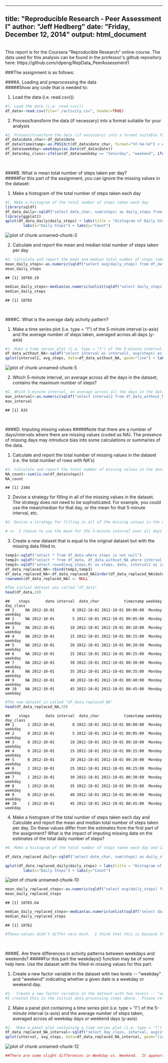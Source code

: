 
---
title: "Reproducible Research - Peer Assessment I"
author: "Jeff Hedberg"
date: "Friday, December 12, 2014"
output: html_document
---
<br>  
This report is for the Coursera "Reproducible Research" online course.  
The data used for this analysis can be found in the professor's github repository here: https://github.com/rdpeng/RepData_PeerAssessment1  
  
###The assignment is as follows:  

####A. Loading and preprocessing the data  
#####Show any code that is needed to:  
1. Load the data (i.e. read.csv())  

```r
#1. Load the data (i.e. read.csv()) 
df_data<-read.csv(file="./activity.csv", header=TRUE)
```
  
2. Process/transform the data (if necessary) into a format suitable for your analysis  

```r
#2. Process/transform the data (if necessary) into a format suitable for your analysis
df_data$date_char<-df_data$date
df_data$timestamp<-as.POSIXct(df_data$date_char, format="%Y-%m-%d") + as.difftime(df_data$interval, units="mins")
df_data$weekday<-weekdays(as.Date(df_data$date))
df_data$day_class<-ifelse(df_data$weekday == "Saturday", "weekend", ifelse(df_data$weekday == "Sunday", "weekend","weekday"))
```
  <br>  
  
####B. What is mean total number of steps taken per day?  
#####For this part of the assignment, you can ignore the missing values in the dataset:  
1. Make a histogram of the total number of steps taken each day  

```r
#1. Make a histogram of the total number of steps taken each day  
library(sqldf)
df_data_daily<-sqldf("select date_char, sum(steps) as daily_steps from df_data where steps <> 'NA' group by date_char")
library(ggplot2)
qplot(df_data_daily$daily_steps) + labs(title = "Histogram of Daily Steps Taken") + 
        labs(x="Daily Steps") + labs(y="Count")
```

<img src="figure/unnamed-chunk-3-1.png" title="plot of chunk unnamed-chunk-3" alt="plot of chunk unnamed-chunk-3" style="display: block; margin: auto;" />
  
2. Calculate and report the mean and median total number of steps taken per day 

```r
#2. Calculate and report the mean and median total number of steps taken per day
mean_daily_steps<-as.numeric(sqldf("select avg(daily_steps) from df_data_daily"))
mean_daily_steps
```

```
## [1] 10766.19
```

```r
median_daily_steps<-median(as.numeric(unlist(sqldf("select daily_steps from df_data_daily"))))
median_daily_steps
```

```
## [1] 10765
```
  <br>  
  
####C. What is the average daily activity pattern?  
1. Make a time series plot (i.e. type = "l") of the 5-minute interval (x-axis) and the average number of steps taken, averaged across all days (y-axis)  

```r
#1. Make a time series plot (i.e. type = "l") of the 5-minute interval (x-axis) and the average number of steps taken, averaged across all days (y-axis)  
df_data_without_NA<-sqldf("select interval as interval2, avg(steps) as avg_steps from df_data where steps <> 'NA' group by interval2")
qplot(interval2, avg_steps, data=df_data_without_NA, geom="line") + labs(title = "Time Series Plot of Average Interval Steps") + labs(x="Interval During Day") + labs(y="Average Steps")
```

<img src="figure/unnamed-chunk-5-1.png" title="plot of chunk unnamed-chunk-5" alt="plot of chunk unnamed-chunk-5" style="display: block; margin: auto;" />
  
2. Which 5-minute interval, on average across all the days in the dataset, contains the maximum number of steps? 

```r
#2. Which 5-minute interval, on average across all the days in the dataset, contains the maximum number of steps? 
max_interval<-as.numeric(sqldf("select interval2 from df_data_without_NA where avg_steps = (select max(avg_steps) from df_data_without_NA)"))
max_interval
```

```
## [1] 835
```
  <br>  
  
####D. Imputing missing values
#####Note that there are a number of days/intervals where there are missing values (coded as NA). The presence of missing days may introduce bias into some calculations or summaries of the data.

1. Calculate and report the total number of missing values in the dataset (i.e. the total number of rows with NA's)

```r
#1. Calculate and report the total number of missing values in the dataset (i.e. the total number of rows with NA's)
NA_count<-sum(is.na(df_data$steps))
NA_count
```

```
## [1] 2304
```

2. Devise a strategy for filling in all of the missing values in the dataset. The strategy does not need to be sophisticated. For example, you could use the mean/median for that day, or the mean for that 5-minute interval, etc.

```r
#2. Devise a strategy for filling in all of the missing values in the dataset. The strategy does not need to be sophisticated. For example, you could use the mean/median for that day, or the mean for that 5-minute interval, etc.

# =>  I choose to use the mean for the 5-minute interval over all days and replace all 'NA' values with the coresponding values rounded to integers.
```

3. Create a new dataset that is equal to the original dataset but with the missing data filled in.

```r
temp1<-sqldf("select * from df_data where steps is not null")
temp2<-sqldf("select * from df_data, df_data_without_NA where interval = interval2 and steps is null")
temp3<-sqldf("select round(avg_steps,0) as steps, date, interval2 as interval, date_char, timestamp, weekday, day_class from temp2")
df_data_replaced_NA<-rbind(temp1,temp3)
df_data_replaced_NA<-df_data_replaced_NA[order(df_data_replaced_NA$date,df_data_replaced_NA$interval),]
rownames(df_data_replaced_NA) <- NULL

#The initial dataset was called "df_data"
head(df_data,10)
```

```
##    steps       date interval  date_char           timestamp weekday day_class
## 1     NA 2012-10-01        0 2012-10-01 2012-10-01 00:00:00  Monday   weekday
## 2     NA 2012-10-01        5 2012-10-01 2012-10-01 00:05:00  Monday   weekday
## 3     NA 2012-10-01       10 2012-10-01 2012-10-01 00:10:00  Monday   weekday
## 4     NA 2012-10-01       15 2012-10-01 2012-10-01 00:15:00  Monday   weekday
## 5     NA 2012-10-01       20 2012-10-01 2012-10-01 00:20:00  Monday   weekday
## 6     NA 2012-10-01       25 2012-10-01 2012-10-01 00:25:00  Monday   weekday
## 7     NA 2012-10-01       30 2012-10-01 2012-10-01 00:30:00  Monday   weekday
## 8     NA 2012-10-01       35 2012-10-01 2012-10-01 00:35:00  Monday   weekday
## 9     NA 2012-10-01       40 2012-10-01 2012-10-01 00:40:00  Monday   weekday
## 10    NA 2012-10-01       45 2012-10-01 2012-10-01 00:45:00  Monday   weekday
```

```r
#The new dataset is called "df_data_replaced_NA"
head(df_data_replaced_NA,10)
```

```
##    steps       date interval  date_char           timestamp weekday day_class
## 1      2 2012-10-01        0 2012-10-01 2012-10-01 00:00:00  Monday   weekday
## 2      0 2012-10-01        5 2012-10-01 2012-10-01 00:05:00  Monday   weekday
## 3      0 2012-10-01       10 2012-10-01 2012-10-01 00:10:00  Monday   weekday
## 4      0 2012-10-01       15 2012-10-01 2012-10-01 00:15:00  Monday   weekday
## 5      0 2012-10-01       20 2012-10-01 2012-10-01 00:20:00  Monday   weekday
## 6      2 2012-10-01       25 2012-10-01 2012-10-01 00:25:00  Monday   weekday
## 7      1 2012-10-01       30 2012-10-01 2012-10-01 00:30:00  Monday   weekday
## 8      1 2012-10-01       35 2012-10-01 2012-10-01 00:35:00  Monday   weekday
## 9      0 2012-10-01       40 2012-10-01 2012-10-01 00:40:00  Monday   weekday
## 10     1 2012-10-01       45 2012-10-01 2012-10-01 00:45:00  Monday   weekday
```

4. Make a histogram of the total number of steps taken each day and Calculate and report the mean and median total number of steps taken per day. Do these values differ from the estimates from the first part of the assignment? What is the impact of imputing missing data on the estimates of the total daily number of steps?

```r
#4. Make a histogram of the total number of steps taken each day and Calculate and report the mean and median total number of steps taken per day. Do these values differ from the estimates from the first part of the assignment? What is the impact of imputing missing data on the estimates of the total daily number of steps?

df_data_replaced_daily<-sqldf("select date_char, sum(steps) as daily_steps from df_data_replaced_NA group by date_char")

qplot(df_data_replaced_daily$daily_steps) + labs(title = "Histogram of Daily Steps Taken") + 
        labs(x="Daily Steps") + labs(y="Count")
```

<img src="figure/unnamed-chunk-10-1.png" title="plot of chunk unnamed-chunk-10" alt="plot of chunk unnamed-chunk-10" style="display: block; margin: auto;" />

```r
mean_daily_replaced_steps<-as.numeric(sqldf("select avg(daily_steps) from df_data_replaced_daily"))
mean_daily_replaced_steps
```

```
## [1] 10765.64
```

```r
median_daily_replaced_steps<-median(as.numeric(unlist(sqldf("select daily_steps from df_data_replaced_daily"))))
median_daily_replaced_steps
```

```
## [1] 10762
```

```r
#These values didn't differ very much.  I think that this is because they are a small percentage of the whole, and also because I chose to substiture the average values for that interval.  This was a great shouce for imputing the data. Also, the mean and median values are pretty close to being identical, so that is further confirmation that this method of data imputation was a good choice.
```
  <br>  
  
####E. Are there differences in activity patterns between weekdays and weekends?
#####For this part the weekdays() function may be of some help here. Use the dataset with the filled-in missing values for this part.
1.  Create a new factor variable in the dataset with two levels -- "weekday" and "weekend" indicating whether a given date is a weekday or weekend day.


```r
#1.  Create a new factor variable in the dataset with two levels -- "weekday" and "weekend" indicating whether a given date is a weekday or weekend day.
#I created this in the initial data processing steps above.  Please refer to A-2 for this code.
```
2.  Make a panel plot containing a time series plot (i.e. type = "l") of the 5-minute interval (x-axis) and the average number of steps taken, averaged across all weekday days or weekend days (y-axis).

```r
#2.  Make a panel plot containing a time series plot (i.e. type = "l") of the 5-minute interval (x-axis) and the average number of steps taken, averaged across all weekday days or weekend days (y-axis).
df_data_replaced_NA_interval<-sqldf("select day_class, interval, avg(steps) as avg_steps from df_data_replaced_NA group by day_class, interval")
qplot(interval, avg_steps, data=df_data_replaced_NA_interval, geom="line") + labs(title = "Time Series Plot of Average Interval Steps") + labs(x="Interval During Day") + labs(y="Average Steps") + facet_grid(day_class~.)
```

<img src="figure/unnamed-chunk-12-1.png" title="plot of chunk unnamed-chunk-12" alt="plot of chunk unnamed-chunk-12" style="display: block; margin: auto;" />

```r
##There are some slight differences in Weekday vs. Weekend.  It appears that less movement happens in the morning on the weekends, this is most likely due to the person sleeping in later.  Also, the overall step count appears to be more uniform, without the traits of a peak in the begging and end of the day.  Perhaps this is because the individual typically walks to and from work, and is not the case on the weekend.
```
